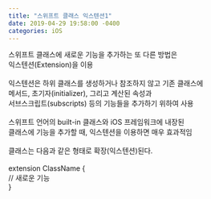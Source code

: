 ```yaml
---
title: "스위프트 클래스 익스텐션1"
date: 2019-04-29 19:58:00 -0400
categories: iOS
---
```

스위프트 클래스에 새로운 기능을 추가하는 또 다른 방법은<br>
익스텐션(Extension)을 이용
<br>
<br>
익스텐션은 하위 클래스를 생성하거나 참조하지 않고 기존 클래스에<br>
메서드, 초기자(initializer), 그리고 계산된 속성과<br>
서브스크립트(subscripts) 등의 기능들을 추가하기 위하여 사용
<br>
<br>
스위프트 언어의 built-in 클래스와 iOS 프레임워크에 내장된<br>
클래스에 기능을 추가할 때, 익스텐션을 이용하면 매우 효과적임
<br>
<br>
클래스는 다음과 같은 형태로 확장(익스텐션)된다.
<br>
<br>
extension ClassName {<br>
   // 새로운 기능 <br>
}
